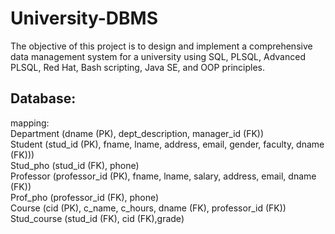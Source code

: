 # University-DBMS  
The objective of this project is to design and implement a comprehensive data management system for a university using SQL, PLSQL, Advanced PLSQL, Red Hat, Bash scripting, Java SE, and OOP principles. 
## Database:
mapping:  
Department (dname (PK), dept_description, manager_id (FK))  
Student (stud_id (PK), fname, lname, address, email, gender, faculty, dname (FK)))  
Stud_pho (stud_id (FK), phone)  
Professor (professor_id (PK), fname, lname, salary, address, email, dname (FK))  
Prof_pho (professor_id (FK), phone)  
Course (cid (PK), c_name, c_hours, dname (FK), professor_id (FK))  
Stud_course (stud_id (FK), cid (FK),grade)    
